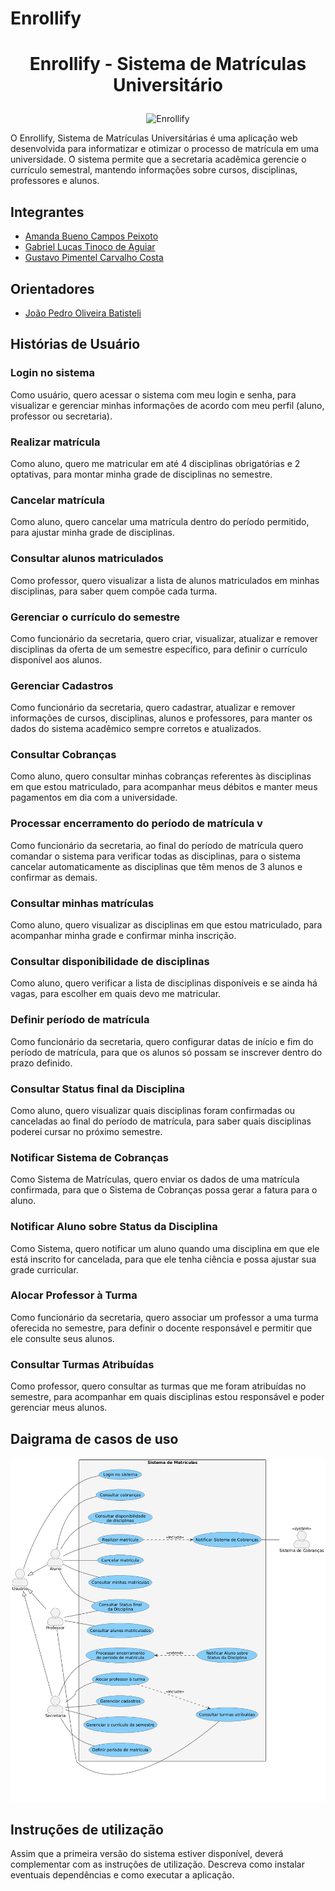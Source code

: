 
# Enrollify

# <p align="center">Enrollify - Sistema de Matrículas Universitário</p>

<p align="center">
  <img src="https://github.com/user-attachments/assets/92ed0005-4025-4966-90ef-088a915ee546" alt="Enrollify">
</p>

O Enrollify, Sistema de Matrículas Universitárias é uma aplicação web desenvolvida para informatizar e otimizar o processo de matrícula em uma universidade. O sistema permite que a secretaria acadêmica gerencie o currículo semestral, mantendo informações sobre cursos, disciplinas, professores e alunos.

## Integrantes

* [Amanda Bueno Campos Peixoto](https://github.com/abc-peixoto)
* [Gabriel Lucas Tinoco de Aguiar](https://github.com/gabrieltinoco)
* [Gustavo Pimentel Carvalho Costa](https://github.com/gustavo-p0)

## Orientadores
* [João Pedro Oliveira Batisteli](https://github.com/JPBatisteli)

## Histórias de Usuário

### Login no sistema

 Como usuário,
 quero acessar o sistema com meu login e senha,
 para visualizar e gerenciar minhas informações de acordo com meu perfil (aluno, professor ou secretaria).

### Realizar matrícula

 Como aluno,
 quero me matricular em até 4 disciplinas obrigatórias e 2 optativas,
 para montar minha grade de disciplinas no semestre.

### Cancelar matrícula

 Como aluno,
 quero cancelar uma matrícula dentro do período permitido,
 para ajustar minha grade de disciplinas.

### Consultar alunos matriculados 

 Como professor,
 quero visualizar a lista de alunos matriculados em minhas disciplinas,
 para saber quem compõe cada turma.

### Gerenciar o currículo do semestre 

 Como funcionário da secretaria,
 quero criar, visualizar, atualizar e remover disciplinas da oferta de um semestre específico,
 para definir o currículo disponível aos alunos.

### Gerenciar Cadastros

 Como funcionário da secretaria,
 quero cadastrar, atualizar e remover informações de cursos, disciplinas, alunos e professores,
 para manter os dados do sistema acadêmico sempre corretos e atualizados.

### Consultar Cobranças

 Como aluno,
 quero consultar minhas cobranças referentes às disciplinas em que estou matriculado,
 para acompanhar meus débitos e manter meus pagamentos em dia com a universidade.

### Processar encerramento do período de matrícula v 

 Como funcionário da secretaria,
 ao final do período de matrícula quero comandar o sistema para verificar todas as disciplinas,
 para o sistema cancelar automaticamente as disciplinas que têm menos de 3 alunos e confirmar as demais.

### Consultar minhas matrículas 

 Como aluno,
 quero visualizar as disciplinas em que estou matriculado,
 para acompanhar minha grade e confirmar minha inscrição.

### Consultar disponibilidade de disciplinas

 Como aluno,
 quero verificar a lista de disciplinas disponíveis e se ainda há vagas,
 para escolher em quais devo me matricular.

### Definir período de matrícula 

 Como funcionário da secretaria,
 quero configurar datas de início e fim do período de matrícula,
 para que os alunos só possam se inscrever dentro do prazo definido.

### Consultar Status final da Disciplina

 Como aluno,
 quero visualizar quais disciplinas foram confirmadas ou canceladas ao final do    	período de matrícula,
 para saber quais disciplinas poderei cursar no próximo semestre.

### Notificar Sistema de Cobranças

 Como Sistema de Matrículas, 
 quero enviar os dados de uma matrícula confirmada, 
 para que o Sistema de Cobranças possa gerar a fatura para o aluno.

### Notificar Aluno sobre Status da Disciplina

 Como Sistema, 
 quero notificar um aluno quando uma disciplina em que ele está inscrito for cancelada, 
 para que ele tenha ciência e possa ajustar sua grade curricular.

### Alocar Professor à Turma

 Como funcionário da secretaria, 
 quero associar um professor a uma turma oferecida no semestre, 
 para definir o docente responsável e permitir que ele consulte seus alunos.

### Consultar Turmas Atribuídas
 Como professor,
 quero consultar as turmas que me foram atribuídas no semestre,
 para acompanhar em quais disciplinas estou responsável e poder gerenciar meus alunos.

## Daigrama de casos de uso

[![Diagrama de casos de uso](project/img/use-case-diagram_v01.png)](project/img/use-case-diagram_v01.png)

## Instruções de utilização
Assim que a primeira versão do sistema estiver disponível, deverá complementar com as instruções de utilização. Descreva como instalar eventuais dependências e como executar a aplicação.
